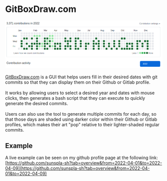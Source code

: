 # GitBoxDraw.com

![GitBoxDraw.com](./git-box-draw.png)
\
\
[GitBoxDraw.com](https://gitboxdraw.com) is a GUI that helps users fill in their desired dates with git commits so that they can display them on their Github or Gitlab profile.
\
\
It works by allowing users to select a desired year and dates with mouse clicks, then
generates a bash script that they can execute to quickly generate the desired commits.
\
\
Users can also use the tool to generate multiple commits for each day, so that those days are shaded using darker color within their Github or Gitlab profiles, which makes their art "pop" relative to their lighter-shaded regular commits.

## Example

A live example can be seen on my github profile page at the following link: [https://github.com/sunspla-sh?tab=overview&from=2022-04-01&to=2022-04-09](https://github.com/sunspla-sh?tab=overview&from=2022-04-01&to=2022-04-09)